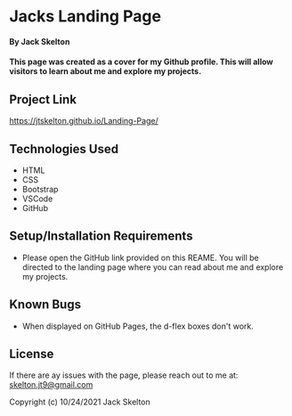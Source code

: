 # Jacks Landing Page

#### By Jack Skelton

#### This page was created as a cover for my Github profile. This will allow visitors to learn about me and explore my projects.

## Project Link

https://jtskelton.github.io/Landing-Page/

## Technologies Used

* HTML
* CSS
* Bootstrap
* VSCode
* GitHub

## Setup/Installation Requirements

* Please open the GitHub link provided on this REAME. You will be directed to the landing page where you can read about me and explore my projects.

## Known Bugs

* When displayed on GitHub Pages, the d-flex boxes don't work. 

## License

If there are ay issues with the page, please reach out to me at: skelton.jt9@gmail.com

Copyright (c) 10/24/2021 Jack Skelton